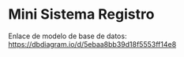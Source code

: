 # Mini Sistema Registro

Enlace de modelo de base de datos: https://dbdiagram.io/d/5ebaa8bb39d18f5553ff14e8
